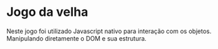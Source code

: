 # Jogo da velha

Neste jogo foi utilizado Javascript nativo para interação com os objetos. Manipulando diretamente o DOM e sua estrutura.